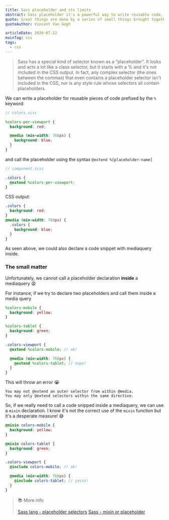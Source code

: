 ```yaml
---
title: Sass placeholder and its limits
abstract: Sass placeholder it's a powerful way to write reusable code, but unfortunately it is not always applicable.
quote: Great things are done by a series of small things brought together
quoteAuthor: Vincent Van Gogh

articleDate: 2020-07-22
mainTag: css
tags:
  - css
---
```


> Sass has a special kind of selector known as a “placeholder”. It looks and acts a lot like a class selector, but it starts with a % and it's not included in the CSS output. In fact, any complex selector (the ones between the commas) that even contains a placeholder selector isn't included in the CSS, nor is any style rule whose selectors all contain placeholders.

We can write a placeholder for reusable pieces of code prefixed by the `%` keyword:

```scss
// colors.scss

%colors-per-viewport {
  background: red;

  @media (min-width: 768px) {
    background: blue;
  }
}
```

and call the placeholder using the syntax `@extend %[placeholder-name]`

```scss
// component.scss

.colors {
  @extend %colors-per-viewport;
}
```

CSS output:

```css
.colors {
  background: red;
}
@media (min-width: 768px) {
  .colors {
    background: blue;
  }
}
```

As seen above, we could also declare a code snippet with mediaquery inside.

### The small matter

Unfortunately, we cannot call a placeholder declaration **inside** a mediaquery 😩

For instance, if we try to declare two placeholders and call them inside a media query

```scss
%colors-mobile {
  background: yellow;
}

%colors-tablet {
  background: green;
}
```

```scss
.colors-viewport {
  @extend %colors-mobile; // ok!

  @media (min-width: 768px) {
    @extend %colors-tablet; // nope!
  }
}
```

This will throw an error 😭

```shell
You may not @extend an outer selector from within @media.
You may only @extend selectors within the same directive.
```

So, if we really need to call a code snipped inside a mediaquery, we can use a `mixin` declaration. I know it's not the correct use of the `mixin` function but it's a desperate measure! 😅


```scss
@mixin colors-mobile {
  background: yellow;
}

@mixin colors-tablet {
  background: green;
}
```

```scss
.colors-viewport {
  @include colors-mobile; // ok!

  @media (min-width: 768px) {
    @include colors-tablet; // yasss!
  }
}
```

> 📚 More info
>
> [Sass lang - placeholder selectors](https://sass-lang.com/documentation/style-rules/placeholder-selectors)
> [Sass - mixin or placeholder](https://www.sitepoint.com/sass-mixin-placeholder/)

